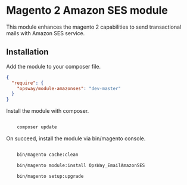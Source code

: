 # Magento 2 Amazon SES module

This module enhances the magento 2 capabilities to send transactional mails
with Amazon SES service.

## Installation

Add the module to your composer file.

```json
{
  "require": {
    "opsway/module-amazonses": "dev-master"
  }
}
```


Install the module with composer.

```bash

    composer update

```

On succeed, install the module via bin/magento console.

```bash

    bin/magento cache:clean

    bin/magento module:install OpsWay_EmailAmazonSES

    bin/magento setup:upgrade

```